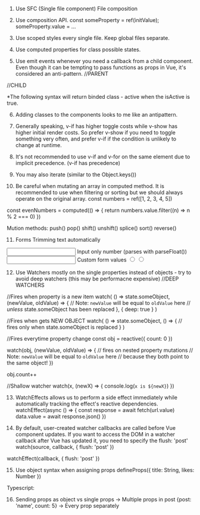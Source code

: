 1. Use SFC (Single file component) 
File composition
<script> ... js </script>
<template> ... Html </template>
<style scoped> ... css/scss </style> 

2. Use composition API.
const someProperty = ref<type>(initValue);
someProperty.value = ...

3. Use scoped styles every single file. Keep global files separate.
<style scoped> ... css/scss </style> 

4. Use computed properties for class possible states.
<script>
const isActive = ref(true)
const error = ref(null)

const classObject = computed(() => ({
  active: isActive.value && !error.value,
  'text-danger': error.value && error.value.type === 'fatal'
}))
</script>

<template >
<div :class="classObject"></div>
</template >

5. Use emit events whenever you need a callback from a child component.
Even though it can be tempting to pass functions as props in Vue, it's considered an anti-pattern.
//PARENT
<script>
const childMsg = ref("No child msg yet");
</script>

<template>
  <main>
    <ChildComp @response="(msg) => (childMsg = msg)" />
    It will show message that children returns.
    <p>{{ childMsg }}</p>
  </main>
</template>

//CHILD
<script setup lang="ts">
const emit = defineEmits(["response"]);

emit("response", "hello from child");
</script>

<template>
  <h2>Child component</h2>
</template>

*The following syntax will return binded class - active when the isActive is true.
<div :class="{ active: isActive }"></div>

6. Adding classes to the components looks to me like an antipattern.
 <MyComponent class="baz boo" /><MyComponent class="baz boo" />

7. Generally speaking, v-if has higher toggle costs while v-show has higher initial render costs.
So prefer v-show if you need to toggle something very often, and prefer v-if if the condition is unlikely to change at runtime.

8. It's not recommended to use v-if and v-for on the same element due to implicit precedence. (v-if has precedence)

9. You may also iterate (similar to the Object.keys())
<script setup>
import { reactive } from 'vue'

const myObject = reactive({
  title: 'How to do lists in Vue',
  author: 'Jane Doe',
  publishedAt: '2016-04-10'
})
</script>

<template>
	<ul>
    <li v-for="(value, key, index) in myObject">
		  {{ index }}. {{ key }}: {{ value }} //0. title: How to do lists in Vue etc...
		</li>
  </ul>
</template>

10. Be careful when mutating an array in computed method.
It is recommended to use when filtering or sorting but we should always operate on the original array.
const numbers = ref([1, 2, 3, 4, 5])

const evenNumbers = computed(() => {
  return numbers.value.filter((n) => n % 2 === 0)
})

Mution methods:
push()
pop()
shift()
unshift()
splice()
sort()
reverse()

11. Forms
Trimming text automatically
<input v-model.trim="msg" />
Input only number (parses with parseFloat())
<input v-model.number="age" />
Custom form values
<input type="radio" v-model="pick" :value="first" />
<input type="radio" v-model="pick" :value="second" />

12. Use Watchers mostly on the single properties instead of objects - try to avoid deep watchers (this may be performacne expensive)
//DEEP WATCHERS

//Fires when property is a new item
watch(
  () => state.someObject,
  (newValue, oldValue) => {
    // Note: `newValue` will be equal to `oldValue` here
    // *unless* state.someObject has been replaced
  },
  { deep: true }
)

//Fires when gets NEW OBJECT 
watch(
  () => state.someObject,
  () => {
    // fires only when state.someObject is replaced
  }
)

//Fires everytime property change 
const obj = reactive({ count: 0 })

watch(obj, (newValue, oldValue) => {
  // fires on nested property mutations
  // Note: `newValue` will be equal to `oldValue` here
  // because they both point to the same object!
})

obj.count++

//Shallow watcher
watch(x, (newX) => {
  console.log(`x is ${newX}`)
})

13. WatchEffects allows us to perform a side effect immediately while automatically tracking the effect's reactive dependencies. 
watchEffect(async () => {
  const response = await fetch(url.value)
  data.value = await response.json()
})

14. By default, user-created watcher callbacks are called before Vue component updates. 
If you want to access the DOM in a watcher callback after Vue has updated it, you need to specify the flush: 'post'
watch(source, callback, {
  flush: 'post'
})

watchEffect(callback, {
  flush: 'post'
})

15. Use object syntax when assigning props
defineProps({
  title: String,
  likes: Number
})

Typescript: 
<script setup lang="ts">
defineProps<{
  title?: string
  likes?: number
}>()
</script>

16. Sending props as object vs single props
<BlogPost v-bind="post" /> -> Multiple props in post {post: 'name', count: 5}
<BlogPost :id="post.id" :title="post.title" /> -> Every prop separately